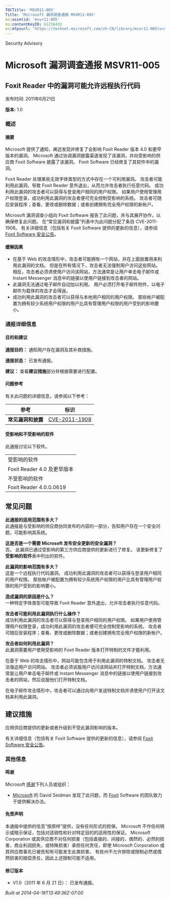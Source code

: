 ```yaml
---
TOCTitle: 'MSVR11-005'
Title: 'Microsoft 漏洞调查通报 MSVR11-005'
ms:assetid: 'msvr11-005'
ms:contentKeyID: 61236433
ms:mtpsurl: 'https://technet.microsoft.com/zh-CN/library/msvr11-005(v=Security.10)'
---
```


Security Advisory

Microsoft 漏洞调查通报 MSVR11-005
=================================

Foxit Reader 中的漏洞可能允许远程执行代码
-----------------------------------------

发布时间: 2011年6月21日

**版本:** 1.0

### 概述

#### 摘要

Microsoft 提供了通知，阐述发现并修复了会影响 Foxit Reader 版本 4.0 和更早版本的漏洞。 Microsoft 通过协调漏洞披露渠道发现了该漏洞，并向受影响的供应商 Foxit Software 披露了该漏洞。 Foxit Software 已经修复了其软件中的漏洞。

Foxit Reader 处理某些无效字体类型的方式中存在一个可利用漏洞。 攻击者可能利用此漏洞，导致 Foxit Reader 意外退出，从而允许攻击者执行任意代码。 成功利用此漏洞的攻击者可以获得与登录用户相同的用户权限。 如果用户使用管理用户权限登录，成功利用此漏洞的攻击者便可完全控制受影响的系统。 攻击者可随后安装程序；查看、更改或删除数据；或者创建拥有完全用户权限的新帐户。

Microsoft 漏洞调查小组向 Foxit Software 报告了此问题，并与其展开协作，以确保修复此问题。 在“常见漏洞和披露”列表中为此问题分配了条目 CVE-2011-1908。 有关详细信息（包括有关 Foxit Software 提供的更新的信息），请参阅 [Foxit Software 安全公告](http://www.foxitsoftware.com/pdf/reader/security_bulletins.php)。

#### 缓解因素

-   在基于 Web 的攻击情形中，攻击者可能拥有一个网站，并在上面放置用来利用此漏洞的文档。 但是在所有情况下，攻击者无法强制用户访问这些网站。 相反，攻击者必须诱使用户访问该网站，方法通常是让用户单击电子邮件或 Instant Messenger 消息中的链接以使用户链接到攻击者的网站。
-   此漏洞无法通过电子邮件自动加以利用。 用户必须打开电子邮件附件，以电子邮件为载体的攻击才会得逞。
-   成功利用此漏洞的攻击者可以获得与本地用户相同的用户权限。 那些帐户被配置为拥有较少系统用户权限的用户比具有管理用户权限的用户受到的影响要小。

### 通报详细信息

#### 目的和建议

**通报目的：** 通知用户存在漏洞及其补救措施。

**通报状态：** 已发布通报。

**建议：** 查看**建议措施**部分并根据需要进行配置。

#### 问题参考

有关此问题的详细信息，请参阅以下参考：

| 参考               | 标识                                                                             |
|--------------------|----------------------------------------------------------------------------------|
| **常见漏洞和披露** | [CVE-2011-1908](http://www.cve.mitre.org/cgi-bin/cvename.cgi?name=cve-2011-1908) |

#### 受影响和不受影响的软件

此通报讨论以下软件。

|                             |
|-----------------------------|
| 受影响的软件                |
| Foxit Reader 4.0 及更早版本 |
| 不受影响的软件              |
| Foxit Reader 4.0.0.0619     |

常见问题
--------


**此通报的适用范围有多大？**  
此通报是与受影响的供应商协同发布的内容的一部分，告知用户存在一个安全问题，可能影响其系统。

**这是否是一个需要 Microsoft 发布安全更新的安全漏洞？**  
否。 此漏洞已通过受影响的第三方供应商提供的更新进行了修复。 该更新修复了**受影响的软件**表中列出的软件。

**此漏洞的影响范围有多大？**  
这是一个远程执行代码漏洞。 成功利用此漏洞的攻击者可以获得与登录用户相同的用户权限。 那些帐户被配置为拥有较少系统用户权限的用户比具有管理用户权限的用户受到的影响要小。

**造成漏洞的原因是什么？**  
一种特定字体类型可能导致 Foxit Reader 意外退出，允许攻击者执行任意代码。

**攻击者可能利用此漏洞执行什么操作？**  
成功利用此漏洞的攻击者可以获得与登录用户相同的用户权限。 如果用户使用管理用户权限登录，成功利用此漏洞的攻击者便可完全控制受影响的系统。 攻击者可随后安装程序；查看、更改或删除数据；或者创建拥有完全用户权限的新帐户。

**攻击者如何利用此漏洞？**  
此漏洞需要用户使用受影响的 Foxit Reader 版本打开特制的文件才能利用。

在基于 Web 的攻击情形中，网站可能包含用于利用此漏洞的特制文档。 攻击者无法强迫用户访问网站。 攻击者必须说服用户访问该网站并打开特制文档，方法通常是让用户单击电子邮件或 Instant Messenger 消息中的链接以使用户链接到攻击者的网站，然后说服他们打开特制文档。

在电子邮件攻击情形中，攻击者可以通过向用户发送特制文档并诱使用户打开该文档来利用此漏洞。

建议措施
--------


应用供应商提供的更新或者升级到不受此漏洞影响的版本。

有关详细信息（包括有关 Foxit Software 提供的更新的信息），请参阅 [Foxit Software 安全公告](http://www.foxitsoftware.com/pdf/reader/security_bulletins.php)。

### 其他信息

#### 鸣谢

Microsoft [感谢](http://go.microsoft.com/fwlink/?linkid=21127)下列人员或组织：

-   [Microsoft](http://www.microsoft.com/) 的 David Seidman 发现了此问题，而 [Foxit](http://www.foxitsoftware.com/) Software 的团队致力于提供解决办法。

#### 免责声明

本通报中提供的信息“按原样”提供，没有任何形式的担保。 Microsoft 不作任何明示或暗示保证，包括对适销性和针对特定目的的适用性的保证。 Microsoft Corporation 或其供应商不对任何损害（包括直接的、间接的、偶然的、必然的损害，商业利润损失，或特殊损害）承担任何责任，即使 Microsoft Corporation 或其供应商事先已被告知有可能发生此类损害。 有些州不允许排除或限制必然或偶然损害的赔偿责任，因此上述限制可能不适用。

#### 修订版本

-   V1.0（2011 年 6 月 21 日）： 已发布通报。

*Built at 2014-04-18T13:49:36Z-07:00*
